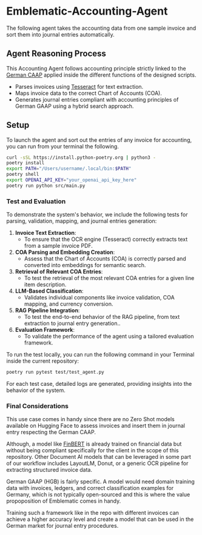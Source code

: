 # Emblematic-Accounting-Agent

The following agent takes the accounting data from one sample invoice and sort them into journal entries automatically.

## Agent Reasoning Process

This Accounting Agent follows accounting principle strictly linked to the [German CAAP](https://fairfinancialreporting.com/f/basics-of-german-gaap) applied inside the different functions of the designed scripts. 

- Parses invoices using [Tesseract](https://github.com/tesseract-ocr/tesseract) for text extraction.
- Maps invoice data to the correct Chart of Accounts (COA).
- Generates journal entries compliant with accounting principles of German GAAP using a hybrid search approach. 

## Setup

To launch the agent and sort out the entries of any invoice for accounting, you can run from your terminal the following.

```bash
curl -sSL https://install.python-poetry.org | python3 -
poetry install
export PATH="/Users/username/.local/bin:$PATH"
poetry shell
export OPENAI_API_KEY="your_openai_api_key_here"
poetry run python src/main.py
```

### Test and Evaluation

To demonstrate the system's behavior, we include the following tests for parsing, validation, mapping, and journal entries generation:

1. **Invoice Text Extraction**:
   - To ensure that the OCR engine (Tesseract) correctly extracts text from a sample invoice PDF.
2. **COA Parsing and Embedding Creation**:
   - Assess that the Chart of Accounts (COA) is correctly parsed and converted into embeddings for semantic search.
3. **Retrieval of Relevant COA Entries**:
   - To test the retrieval of the most relevant COA entries for a given line item description.
4. **LLM-Based Classification**:
   - Validates individual components like invoice validation, COA mapping, and currency conversion.
5. **RAG Pipeline Integration**:
   - To test the end-to-end behavior of the RAG pipeline, from text extraction to journal entry generation..
6. **Evaluation Framework**:
   - To validate the performance of the agent using a tailored evaluation framework.

To run the test locally, you can run the following command in your Terminal inside the current repository:

```bash
poetry run pytest test/test_agent.py
```

For each test case, detailed logs are generated, providing insights into the behavior of the system.

### Final Considerations
This use case comes in handy since there are no Zero Shot models available on Hugging Face to assess invoices and insert them in journal entry respecting the German CAAP. 

Although, a model like [FinBERT](https://huggingface.co/ProsusAI/finbert) is already trained on financial data but without being compliant specifically for the client in the scope of this repository. 
Other Document AI models that can be leveraged in some part of our workflow includes LayoutLM, Donut, or a generic OCR pipeline for extracting structured invoice data.

German GAAP (HGB) is fairly specific. A model would need domain training data with invoices, ledgers, and correct classification examples for Germany, which is not typically open-sourced and this is where the value propoposition of Emblematic comes in handy. 

Training such a framework like in the repo with different invoices can achieve a higher accuracy level and create a model that can be used in the German market for journal entry procedures. 
